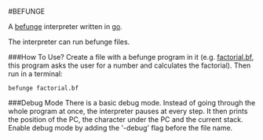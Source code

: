#BEFUNGE

A [befunge](https://esolangs.org/wiki/Befunge) interpreter written in [go](www.golang.org).

The interpreter can run befunge files.

###How To Use?
Create a file with a befunge program in it (e.g. [factorial.bf](factorial.bf), this program asks
the user for a number and calculates the factorial). Then run in a terminal:
```shell
befunge factorial.bf
```

###Debug Mode
There is a basic debug mode. Instead of going through the whole program at once, the interpreter
pauses at every step. It then prints the position of the PC, the character under the PC and the
current stack. Enable debug mode by adding the '-debug' flag before the file name.
